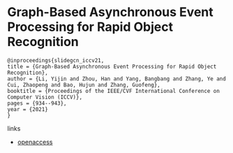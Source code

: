 # Graph-Based Asynchronous Event Processing for Rapid Object Recognition

```
@inproceedings{slidegcn_iccv21,
title = {Graph-Based Asynchronous Event Processing for Rapid Object Recognition},
author = {Li, Yijin and Zhou, Han and Yang, Bangbang and Zhang, Ye and Cui, Zhaopeng and Bao, Hujun and Zhang, Guofeng},
booktitle = {Proceedings of the IEEE/CVF International Conference on Computer Vision (ICCV)},
pages = {934--943},
year = {2021}
}
```

links
- [openaccess](http://openaccess.thecvf.com//content/ICCV2021/html/Li_Graph-Based_Asynchronous_Event_Processing_for_Rapid_Object_Recognition_ICCV_2021_paper.html)
